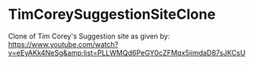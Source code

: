 # TimCoreySuggestionSiteClone
Clone of Tim Corey's Suggestion site as given by:
<br />
https://www.youtube.com/watch?v=eEyAKk4NeSg&amp;list=PLLWMQd6PeGY0cZFMqx5ijmdaD87sJKCsU
